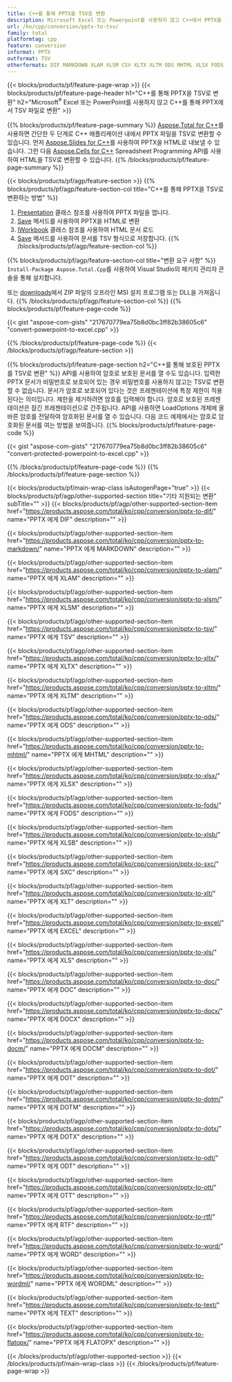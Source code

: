 ```yaml
---
title: C++를 통해 PPTX을 TSV로 변환
description: Microsoft Excel 또는 Powerpoint를 사용하지 않고 C++에서 PPTX을 TSV로 내보내기
url: /ko/cpp/conversion/pptx-to-tsv/
family: total
platformtag: cpp
feature: conversion
informat: PPTX
outformat: TSV
otherformats: DIF MARKDOWN XLAM XLSM CSV XLTX XLTM ODS MHTML XLSX FODS XLSB SXC XLT EXCEL XLS DOC DOCX DOCM DOT DOTM DOTX ODT OTT RTF WORD WORDML TEXT FLATOPX
---
```

{{< blocks/products/pf/feature-page-wrap >}}
{{< blocks/products/pf/feature-page-header h1="C++를 통해 PPTX을 TSV로 변환" h2="Microsoft<sup>&reg;</sup> Excel 또는 PowerPoint를 사용하지 않고 C++를 통해 PPTX에서 TSV 파일로 변환" >}}

{{% blocks/products/pf/feature-page-summary %}}
[Aspose.Total for C++](https://products.aspose.com/total/cpp/)를 사용하면 간단한 두 단계로 C++ 애플리케이션 내에서 PPTX 파일을 TSV로 변환할 수 있습니다. 먼저 [Aspose.Slides for C++](https://products.aspose.com/slides/cpp/)를 사용하여 PPTX을 HTML로 내보낼 수 있습니다. 그런 다음 [Aspose.Cells for C++](https://products.aspose.com/cells/cpp/) Spreadsheet Programming API를 사용하여 HTML을 TSV로 변환할 수 있습니다. 
{{% /blocks/products/pf/feature-page-summary  %}}

{{< blocks/products/pf/agp/feature-section >}}
{{% blocks/products/pf/agp/feature-section-col title="C++를 통해 PPTX을 TSV로 변환하는 방법" %}}
1. [Presentation](https://reference.aspose.com/slides/cpp/class/aspose.slides.presentation) 클래스 참조를 사용하여 PPTX 파일을 엽니다.
2. [Save](https://reference.aspose.com/slides/cpp/class/aspose.slides.presentation#a06fe2a156063c8c3e5ada2713bb697ba) 메서드를 사용하여 PPTX을 HTML로 변환
3. [IWorkbook](https://reference.aspose.com/cells/cpp/class/aspose.cells.i_workbook) 클래스 참조를 사용하여 HTML 문서 로드
4. [Save](https://reference.aspose.com/cells/cpp/class/aspose.cells.i_workbook#a5dc7de23f7ceba76a05dc1d49f51502e) 메서드를 사용하여 문서를 TSV 형식으로 저장합니다.
{{% /blocks/products/pf/agp/feature-section-col %}}

{{% blocks/products/pf/agp/feature-section-col title="변환 요구 사항" %}}
```Install-Package Aspose.Total.Cpp```를 사용하여 Visual Studio의 패키지 관리자 콘솔을 통해 설치합니다.

또는 [downloads](https://downloads.aspose.com/total/cpp)에서 ZIP 파일의 오프라인 MSI 설치 프로그램 또는 DLL을 가져옵니다.
{{% /blocks/products/pf/agp/feature-section-col %}}
{{% blocks/products/pf/feature-page-code %}}

{{< gist "aspose-com-gists" "217670779ea75b8d0bc3ff82b38605c6" "convert-powerpoint-to-excel.cpp" >}}


{{% /blocks/products/pf/feature-page-code %}}
{{< /blocks/products/pf/agp/feature-section >}}

{{% blocks/products/pf/feature-page-section  h2="C++를 통해 보호된 PPTX를 TSV로 변환" %}}
API를 사용하여 암호로 보호된 문서를 열 수도 있습니다. 입력한 PPTX 문서가 비밀번호로 보호되어 있는 경우 비밀번호를 사용하지 않고는 TSV로 변환할 수 없습니다. 문서가 암호로 보호되어 있다는 것은 프레젠테이션에 특정 제한이 적용된다는 의미입니다. 제한을 제거하려면 암호를 입력해야 합니다. 암호로 보호된 프레젠테이션은 잠긴 프레젠테이션으로 간주됩니다. API를 사용하면 LoadOptions 개체에 올바른 암호를 전달하여 암호화된 문서를 열 수 있습니다. 다음 코드 예제에서는 암호로 암호화된 문서를 여는 방법을 보여줍니다.
{{% blocks/products/pf/feature-page-code %}}

{{< gist "aspose-com-gists" "217670779ea75b8d0bc3ff82b38605c6" "convert-protected-powerpoint-to-excel.cpp" >}}
{{% /blocks/products/pf/feature-page-code  %}}
{{% /blocks/products/pf/feature-page-section %}}

{{< blocks/products/pf/main-wrap-class isAutogenPage="true" >}}
{{< blocks/products/pf/agp/other-supported-section title="기타 지원되는 변환" subTitle="" >}}
{{< blocks/products/pf/agp/other-supported-section-item href="https://products.aspose.com/total/ko/cpp/conversion/pptx-to-dif/" name="PPTX 에게 DIF" description="" >}}

{{< blocks/products/pf/agp/other-supported-section-item href="https://products.aspose.com/total/ko/cpp/conversion/pptx-to-markdown/" name="PPTX 에게 MARKDOWN" description="" >}}

{{< blocks/products/pf/agp/other-supported-section-item href="https://products.aspose.com/total/ko/cpp/conversion/pptx-to-xlam/" name="PPTX 에게 XLAM" description="" >}}

{{< blocks/products/pf/agp/other-supported-section-item href="https://products.aspose.com/total/ko/cpp/conversion/pptx-to-xlsm/" name="PPTX 에게 XLSM" description="" >}}

{{< blocks/products/pf/agp/other-supported-section-item href="https://products.aspose.com/total/ko/cpp/conversion/pptx-to-tsv/" name="PPTX 에게 TSV" description="" >}}

{{< blocks/products/pf/agp/other-supported-section-item href="https://products.aspose.com/total/ko/cpp/conversion/pptx-to-xltx/" name="PPTX 에게 XLTX" description="" >}}

{{< blocks/products/pf/agp/other-supported-section-item href="https://products.aspose.com/total/ko/cpp/conversion/pptx-to-xltm/" name="PPTX 에게 XLTM" description="" >}}

{{< blocks/products/pf/agp/other-supported-section-item href="https://products.aspose.com/total/ko/cpp/conversion/pptx-to-ods/" name="PPTX 에게 ODS" description="" >}}

{{< blocks/products/pf/agp/other-supported-section-item href="https://products.aspose.com/total/ko/cpp/conversion/pptx-to-mhtml/" name="PPTX 에게 MHTML" description="" >}}

{{< blocks/products/pf/agp/other-supported-section-item href="https://products.aspose.com/total/ko/cpp/conversion/pptx-to-xlsx/" name="PPTX 에게 XLSX" description="" >}}

{{< blocks/products/pf/agp/other-supported-section-item href="https://products.aspose.com/total/ko/cpp/conversion/pptx-to-fods/" name="PPTX 에게 FODS" description="" >}}

{{< blocks/products/pf/agp/other-supported-section-item href="https://products.aspose.com/total/ko/cpp/conversion/pptx-to-xlsb/" name="PPTX 에게 XLSB" description="" >}}

{{< blocks/products/pf/agp/other-supported-section-item href="https://products.aspose.com/total/ko/cpp/conversion/pptx-to-sxc/" name="PPTX 에게 SXC" description="" >}}

{{< blocks/products/pf/agp/other-supported-section-item href="https://products.aspose.com/total/ko/cpp/conversion/pptx-to-xlt/" name="PPTX 에게 XLT" description="" >}}

{{< blocks/products/pf/agp/other-supported-section-item href="https://products.aspose.com/total/ko/cpp/conversion/pptx-to-excel/" name="PPTX 에게 EXCEL" description="" >}}

{{< blocks/products/pf/agp/other-supported-section-item href="https://products.aspose.com/total/ko/cpp/conversion/pptx-to-xls/" name="PPTX 에게 XLS" description="" >}}

{{< blocks/products/pf/agp/other-supported-section-item href="https://products.aspose.com/total/ko/cpp/conversion/pptx-to-doc/" name="PPTX 에게 DOC" description="" >}}

{{< blocks/products/pf/agp/other-supported-section-item href="https://products.aspose.com/total/ko/cpp/conversion/pptx-to-docx/" name="PPTX 에게 DOCX" description="" >}}

{{< blocks/products/pf/agp/other-supported-section-item href="https://products.aspose.com/total/ko/cpp/conversion/pptx-to-docm/" name="PPTX 에게 DOCM" description="" >}}

{{< blocks/products/pf/agp/other-supported-section-item href="https://products.aspose.com/total/ko/cpp/conversion/pptx-to-dot/" name="PPTX 에게 DOT" description="" >}}

{{< blocks/products/pf/agp/other-supported-section-item href="https://products.aspose.com/total/ko/cpp/conversion/pptx-to-dotm/" name="PPTX 에게 DOTM" description="" >}}

{{< blocks/products/pf/agp/other-supported-section-item href="https://products.aspose.com/total/ko/cpp/conversion/pptx-to-dotx/" name="PPTX 에게 DOTX" description="" >}}

{{< blocks/products/pf/agp/other-supported-section-item href="https://products.aspose.com/total/ko/cpp/conversion/pptx-to-odt/" name="PPTX 에게 ODT" description="" >}}

{{< blocks/products/pf/agp/other-supported-section-item href="https://products.aspose.com/total/ko/cpp/conversion/pptx-to-ott/" name="PPTX 에게 OTT" description="" >}}

{{< blocks/products/pf/agp/other-supported-section-item href="https://products.aspose.com/total/ko/cpp/conversion/pptx-to-rtf/" name="PPTX 에게 RTF" description="" >}}

{{< blocks/products/pf/agp/other-supported-section-item href="https://products.aspose.com/total/ko/cpp/conversion/pptx-to-word/" name="PPTX 에게 WORD" description="" >}}

{{< blocks/products/pf/agp/other-supported-section-item href="https://products.aspose.com/total/ko/cpp/conversion/pptx-to-wordml/" name="PPTX 에게 WORDML" description="" >}}

{{< blocks/products/pf/agp/other-supported-section-item href="https://products.aspose.com/total/ko/cpp/conversion/pptx-to-text/" name="PPTX 에게 TEXT" description="" >}}

{{< blocks/products/pf/agp/other-supported-section-item href="https://products.aspose.com/total/ko/cpp/conversion/pptx-to-flatopx/" name="PPTX 에게 FLATOPX" description="" >}}


{{< /blocks/products/pf/agp/other-supported-section >}}
{{< /blocks/products/pf/main-wrap-class >}}
{{< /blocks/products/pf/feature-page-wrap >}}